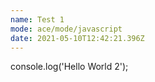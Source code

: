 ```yaml
---
name: Test 1
mode: ace/mode/javascript
date: 2021-05-10T12:42:21.396Z
---
```

console.log('Hello World 2');
